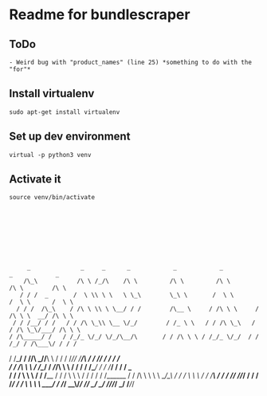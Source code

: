 # Readme for bundlescraper	

## ToDo
	- Weird bug with "product_names" (line 25) *something to do with the "for"*

## Install virtualenv
	sudo apt-get install virtualenv

## Set up dev environment
	virtual -p python3 venv


## Activate it
	source venv/bin/activate









         _              _     _      _            _            _            _            _         
        /\_\           /\ \ /_/\    /\ \         /\ \         /\ \         /\ \        /\ \        
       / / /  _       /  \ \\ \ \   \ \_\        \_\ \       /  \ \       /  \ \      /  \ \       
      / / /  /\_\    / /\ \ \\ \ \__/ / /        /\__ \     / /\ \ \     / /\ \ \  __/ /\ \ \      
     / / /__/ / /   / / /\ \_\\ \__ \/_/        / /_ \ \   / / /\ \_\   / / /\ \_\/___/ /\ \ \     
    / /\_____/ /   / /_/_ \/_/ \/_/\__/\       / / /\ \ \ / /_/_ \/_/  / / /_/ / /\___\/ / / /     
   / /\_______/   / /____/\     _/\/__\ \     / / /  \/_// /____/\    / / /__\/ /       / / /      
  / / /\ \ \     / /\____\/    / _/_/\ \ \   / / /      / /\____\/   / / /_____/       / / /    _  
 / / /  \ \ \   / / /______   / / /   \ \ \ / / /      / / /______  / / /\ \ \         \ \ \__/\_\ 
/ / /    \ \ \ / / /_______\ / / /    /_/ //_/ /      / / /_______\/ / /  \ \ \         \ \___\/ / 
\/_/      \_\_\\/__________/ \/_/     \_\/ \_\/       \/__________/\/_/    \_\/          \/___/_/  
                                                                                                   